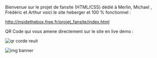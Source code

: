 
Bienvenue sur le projet de fansite (HTML/CSS) dédié à Merlin, Michael , Frédéric et Arthur 
voici le site heberger et 100 % fonctionnel :

http://insidethebox.free.fr/projet_fansite/index.html



QR Code qui vous amene directement sur le site en live demo : 

![qr corde reuit](https://github.com/user-attachments/assets/dacc81e8-c048-4b08-ba61-768eacb04b0d) 



![img banner](https://github.com/user-attachments/assets/23b8ea69-2c88-4ea7-b14b-fd89b270554f)



